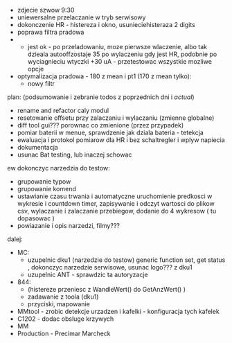 - zdjecie szwow 9:30
- uniewersalne przelaczanie w tryb serwisowy
- dokonczenie HR - histereza i okno, usunieciehisteraza 2 digits
- poprawa filtra pradowa
- - jest ok - po przeladowaniu, moze pierwsze wlaczenie, albo tak dzieala autooffzostaje 35 po wylaczeniu gdy jest HR, podobnie po wyciagnieciu wtyczki +30 uA - przetestowac wszystkie mozliwe opcje
- optymalizacja pradowa - 180 z mean i pt1 (170 z mean tylko):
	- nowy filtr 

plan: (podsumowanie i zebranie todos z poprzednich dni i _actual_)
- rename and refactor caly modul
- resetowanie offsetu przy zalaczaniu i wylaczaniu  (zmienne globalne)
- diff tool gui??? porownac co zmienione (przez przypadek)
- pomiar baterii w menue, sprawdzenie jak dziala bateria - tetekcja
- ewaluacja i protokol pomiarow dla HR i bez schaltregler i wplyw napiecia
- dokumentacja
- usunac Bat testing, lub inaczej schowac


ew dokonczyc narzedzia do testow:
- grupowanie typow
- grupowanie komend
- ustawianie czasu trwania i automatyczne uruchomienie predkosci w wykresie i countdown timer, zapisywanie i odczyt wartosci do plikow csv, wylaczanie i zalaczanie przebiegow, dodanie do 4 wykresow ( tu dopasowac )
- powiazanie i opis narzedzi, filmy???

dalej:
- MC:
	- uzupelnic dku1 (narzedzie do testow) generic function set, get status , dokonczyc narzedzie serwisowe, usunac logo??? z dku1
	- uzupelnic ANT - sprawdzic ta autoryzacje 
- 844:
	- (histereze przeniesc z WandleWert() do GetAnzWert() )
	- zadawanie z toola (dku1)
	- przyciski, mapowanie
- MMtool - zrobic detekcje urzadzen i kafelki - konfiguracja tych kafelek
- C1202 - dodac obsluge krzywych
- MM
- Production - Precimar Marcheck
